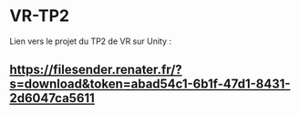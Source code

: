 # VR-TP2
Lien vers le projet du TP2 de VR sur Unity :

## https://filesender.renater.fr/?s=download&token=abad54c1-6b1f-47d1-8431-2d6047ca5611
